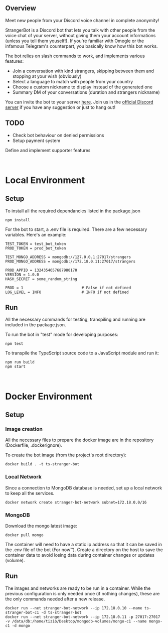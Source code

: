## Overview
Meet new people from your Discord voice channel in complete anonymity! 

StrangerBot is a Discord bot that lets you talk with other people from the voice chat of your server, without giving them your account informations (unless you tell them youself!).
If you're familiar with Omegle or the infamous Telegram's counterpart, you basically know how this bot works.

The bot relies on slash commands to work, and implements various features:
- Join a conversation with kind strangers, skipping between them and stopping at your wish (obviously)
- Select a language to match with people from your country
- Choose a custom nickname to display instead of the generated one
- Summary DM of your conversations (duration and strangers nickname)

You can invite the bot to your server [here](https://discord.com/api/oauth2/authorize?client_id=1095390624963907637&permissions=2184252928&scope=applications.commands%20bot).
Join us in the [official Discord server](https://discord.gg/krNZUMB9Tq) if you have any suggestion or just to hang out!

## TODO
- Check bot behaviour on denied permissions
- Setup payment system

Define and implement supporter features

<br/>

# Local Environment

## Setup

To install all the required dependancies listed in the package.json
```
npm install
```

For the bot to start, a .env file is required. There are a few necessary variables. Here's an example:
```
TEST_TOKEN = test_bot_token
PROD_TOKEN = prod_bot_token

TEST_MONGO_ADDRESS = mongodb://127.0.0.1:27017/strangers
PROD_MONGO_ADDRESS = mongodb://172.18.0.11:27017/strangers

PROD_APPID = 1324354657687980170
VERSION = 1.0.0
HASH_SECRET = some_random_string

PROD = 1                          # False if not defined
LOG_LEVEL = INFO                  # INFO if not defined
```

## Run
All the necessary commands for testing, transpiling and running are included in the package.json.

To run the bot in "test" mode for developing purposes:
```
npm test
```

To transpile the TypeScript source code to a JavaScript module and run it:
```
npm run build
npm start
```

<br/>

# Docker Environment

## Setup

### Image creation
All the necessary files to prepare the docker image are in the repository (Dockerfile, .dockerignore).

To create the bot image (from the project's root directory):
```
docker build . -t ts-stranger-bot
```

### Local Network
Since a connection to MongoDB database is needed, set up a local network to keep all the services.
```
docker network create stranger-bot-network subnet=172.18.0.0/16
```

### MongoDB
Download the mongo latest image:
```
docker pull mongo
```
The container will need to have a static ip address so that it can be saved in the .env file of the bot (For now™).
Create a directory on the host to save the container data to avoid losing data during container changes or updates (volume).

## Run
The images and networks are ready to be run in a container.
While the previous configuration is only needed once (if nothing changes), these are the only commands needed after a new release.
```
docker run --net stranger-bot-network --ip 172.18.0.10 --name ts-stranger-bot-c1 -d ts-stranger-bot
docker run --net stranger-bot-network --ip 172.18.0.11 -p 27017:27017 -v /data/db:/home/tizio/Desktop/mongodb-volumes/mongo-c1 --name mongo-c1 -d mongo
```
